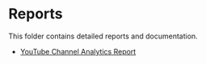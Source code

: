# Reports

This folder contains detailed reports and documentation.

- [YouTube Channel Analytics Report](YouTube_Channel_Analytics_Report.docx)

